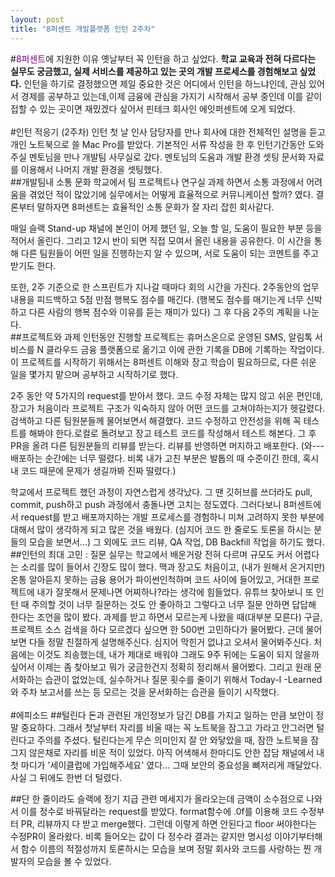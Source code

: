 ```yaml
---
layout: post
title: "8퍼센트 개발플랫폼 인턴 2주차"
---
```

#<span style="color:purple">8퍼센트</span>에 지원한 이유
옛날부터 꼭 인턴을 하고 싶었다. **학교 교육과 전혀 다르다는 실무도 궁금했고, 실제 서비스를 제공하고 있는 곳의 개발 프로세스를 경험해보고 싶었다.** 인턴을 하기로 결정했으면 제일 중요한 것은 어디에서 인턴을 하느냐인데, 관심 있어서 경제를 공부하고 있는데,이제 금융에 관심을 가지기 시작해서 공부 중인데 이를 같이 접할 수 있는 곳이면 재밌겠다 싶어서 핀테크 회사인 에잇퍼센트에 오게 되었다.
<br>
<br>
#인턴 적응기 (2주차)
인턴 첫 날 인사 담당자를 만나 회사에 대한 전체적인 설명을 듣고 개인 노트북으로 쓸 Mac Pro를 받았다. 기본적인 서류 작성을 한 후 인턴기간동안 도와주실 멘토님을 만나 개발팀 사무실로 갔다. 멘토님의 도움과 개발 환경 셋팅 문서화 자료를 이용해서 나머지 개발 환경을 셋팅했다.
<br>
##개발팀내 소통 문화
학교에서 팀 프로젝트나 연구실 과제 하면서 소통 과정에서 어려움을 겪었던 적이 많았기에 실무에서는 어떻게 효율적으로 커뮤니케이션 할까? 였다. 결론부터 말하자면 8퍼센트는 효율적인 소통 문화가 잘 자리 잡힌 회사같다.

매일 슬랙 Stand-up 채널에 본인이 어제 했던 일, 오늘 할 일, 도움이 필요한 부분 등을 적어서 올린다. 그리고 12시 반이 되면 직접 모여서 올린 내용을 공유한다. 이 시간을 통해 다른 팀원들이 어떤 일을 진행하는지 알 수 있으며, 서로 도움이 되는 코멘트를 주고 받기도 한다.

또한, 2주 기준으로 한 스프린트가 지나갈 때마다 회의 시간을 가진다. 2주동안의 업무 내용을 피드백하고 5점 만점 행복도 점수를 매긴다. (행복도 점수를 매기는게 너무 신박하고 다른 사람의 행복 점수와 이유를 듣는 재미가 있다) 그 후 다음 2주의 계획을 나눈다.
<br>
##프로젝트와 과제
인턴동안 진행할 프로젝트는 휴머스온으로 운영된 SMS, 알림톡 서비스를 N 클라우드 금융 플랫폼으로 옮기고 이에 관한 기록을 DB에 기록하는 작업이다. 이 프로젝트를 시작하기 위해서는 8퍼센트 이해와 장고 학습이 필요하므로, 다른 쉬운 일을 몇가지 맡으며 공부하고 시작하기로 했다.

2주 동안 약 5가지의 request를 받아서 했다. 코드 수정 자체는 많지 않고 쉬운 편인데, 장고가 처음이라 프로젝트 구조가 익숙하지 않아 어떤 코드를 고쳐야하는지가 헷갈렸다. 검색하고 다른 팀원분들께 물어보면서 해결했다. 코드 수정하고 안전성을 위해 꼭 테스트를 해봐야 한다.로컬로 돌려보고 장고 테스트 코드를 작성해서 테스트 해본다. 그 후 PR을 올려 다른 팀원분들의 리뷰를 받는다. 리뷰를 반영하면 머지하고 배포한다. (와--- 배포하는 순간에는 너무 떨렸다. 비록 내가 고친 부분은 발톱의 때 수준이긴 한데, 혹시 내 코드 때문에 문제가 생길까봐 진짜 떨렸다.)

학교에서 프로젝트 했던 과정이 자연스럽게 생각났다. 그 땐 깃허브를 쓰더라도 pull, commit, push하고 push 과정에서 충돌나면 고치는 정도였다. 그러다보니 8퍼센트에서 request를 받고 배포까지하는 개발 프로세스를 경험하니 미쳐 고려하지 못한 부분에 대해서 많이 생각하게 되고 많은 것을 배웠다. (심지어 코드 한 줄로도 토론을 하시는 분들의 모습을 보면서...) 그 외에도 코드 리뷰, QA 작업, DB Backfill 작업을 하기도 했다.
<br>
##인턴의 최대 고민 : 질문
실무는 학교에서 배운거랑 전혀 다르며 규모도 커서 어렵다는 소리를 많이 들어서 긴장도 많이 했다. 맥과 장고도 처음이고, (내가 원해서 온거지만) 온통 알아듣지 못하는 금융 용어가 파이썬인척하며 코드 사이에 들어있고, 거대한 프로젝트에 내가 잘못해서 문제나면 어찌하나?라는 생각에 힘들었다. 유튜브 찾아보니 또 인턴 때 주의할 것이 너무 질문하는 것도 안 좋아하고 그렇다고 너무 질문 안하면 답답해 한다는 조언을 많이 봤다. 과제를 받고 하면서 모르는게 나왔을 때(대부분 모른다) 구글, 프로젝트 소스 검색을 하다 모르겠다 싶으면 한 500번 고민하다가 물어봤다. 근데 물어보면 다들 정말 친절하게 설명해주신다. 심지어 막힌거 없냐고 오셔서 물어봐주신다. 처음에는 이것도 죄송했는데, 내가 제대로 배워야 그래도 9주 뒤에는 도움이 되지 않을까 싶어서 이제는 좀 찾아보고 뭐가 궁금한건지 정확히 정리해서 물어봤다. 그리고 원래 문서화하는 습관이 없었는데, 실수하거나 질문 횟수를 줄이기 위해서 Today-I -Learned와 주차 보고서를 쓰는 등 모르는 것을 문서화하는 습관을 들이기 시작했다.
<br>
<br>
#에피소드
##털린다
돈과 관련된 개인정보가 담긴 DB를 가지고 일하는 만큼 보안이 정말 중요하다. 그래서 첫날부터 자리를 비울 때는 꼭 노트북을 잠그고 가라고 안그러면 털린다고 주의를 주셨다. 털린다는게 무슨 의미인지 잘 안 와닿았을 때, 잠깐 노트북을 잠그지 않은채로 자리를 비운 적이 있었다. 아직 어색해서 한마디도 안한 잡담 채널에서 내 첫 마디가 '세이클럽에 가입해주세요' 였다... 그때 보안의 중요성을 뼈저리게 깨달았다.사실 그 뒤에도 한번 더 털렸다.

##단 한 줄이라도
슬랙에 정기 지급 관련 메세지가 올라오는데 금액이 소수점으로 나와서 이를 정수로 바꿔달라는 request를 받았다. format함수에 .0f를 이용해 코드 수정부터 PR, 리뷰까지 다 받고 merge했다. 그런데 이렇게 하면 안된다고 floor 써야한다는 수정PR이 올라왔다. 비록 들어오는 값이 다 정수라 결과는 같지만 명시성 이야기부터해서 함수 이름의 적절성까지 토론하시는 모습을 보며 정말 회사와 코드를 사랑하는 찐 개발자의 모습을 볼 수 있었다.
